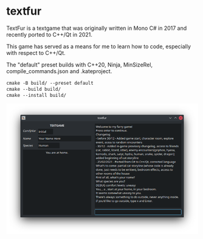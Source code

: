 # textfur

TextFur is a textgame that was originally written in Mono C# in 2017 and recently ported to C++/Qt in 2021.

This game has served as a means for me to learn how to code, especially with respect to C++/Qt.

The "default" preset builds with C++20, Ninja, MinSizeRel, compile_commands.json and .kateproject.

```
cmake -B build/ --preset default
cmake --build build/
cmake --install build/
```

![](textfurinterface.png)

